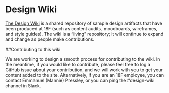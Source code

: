 # Design Wiki

[The Design Wiki](https://github.com/18F/Design-Wiki/wiki) is a shared repository of sample design artifacts that have been produced at 18F (such as content audits, moodboards, wireframes, and style guides). The wiki is a “living” repository; it will continue to expand and change as people make contributions. 

##Contributing to this wiki

We are working to design a smooth process for contributing to the wiki. In the meantime, if you would like to contribute, please feel free to log a GitHub issue about your contribution, and we will work with you to get your content added to the site. Alternatively, if you are an 18F employee, you can contact Emmanuel (Mannie) Pressley, or you can ping the #design-wiki channel in Slack.
